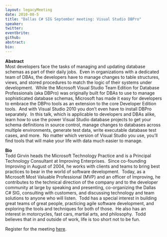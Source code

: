 ```yaml
---
layout: legacyMeeting
date: 2010-08-5
title: "Dallas C# SIG September meeting: Visual Studio DBPro"
speaker:
twitter:
eventbrite:
github:
abstract:
bio:
---
```


<p><strong>Abstract<br />
</strong>Most developers face the tasks of managing and updating database schemas as part of their daily jobs.&nbsp; Even in organizations with a dedicated team of DBAs, the developers have to manage changes to table structures, views, and stored procedures to match the logic of their systems under development.&nbsp; While the Microsoft Visual Studio Team Edition for Database Professionals (aka DBPro) was originally built for DBAs to use to manage sophisticated database schemas, Microsoft has made it easy for developers to embrace the DBPro tools as an extension to the core Developer Edition tools.&nbsp; And with Visual Studio 2010 you don&#8217;t even have to install DBPro separately.&nbsp; In this talk, which is applicable to developers and DBAs alike, learn how to use the power Visual Studio database projects to get your schema definitions in source control, manage changes to databases across multiple environments, generate test data, write executable database test cases, and more.&nbsp; No matter which version of Visual Studio you use, you&#8217;ll find tools that will make your life with data much easier to manage.</p>
<p><strong>Bio<br />
<span style="font-weight: normal;">Todd Girvin heads the Microsoft Technology Practice and is a Principal Technology Consultant at Improving Enterprises. &nbsp;Since co-founding Improving in August of 2004, he works with clients and teams to bring best practices to bear in the world of software development. &nbsp;Today, as a Microsoft Most Valuable Professional (MVP) and an officer of Improving, he contributes to the technical direction of the company and to the developer community at large by speaking and presenting, co-organizing the Dallas C# SIG, consulting with customers, and discussing technology and team solutions to anyone who will listen.&nbsp; Todd has a special interest in building great teams of great people, practicing agile software development, and exploring the tools and techniques for both of those.&nbsp; He also has an interest in motorcycles, fast cars, martial arts, and philosophy.&nbsp; Todd believes that in and outside of work, life is too short not to be fun.</span></strong></p>
<p>Register for the meeting <a href="http://www.eventbrite.com/event/812642636" target="_blank">here</a>.</p>

